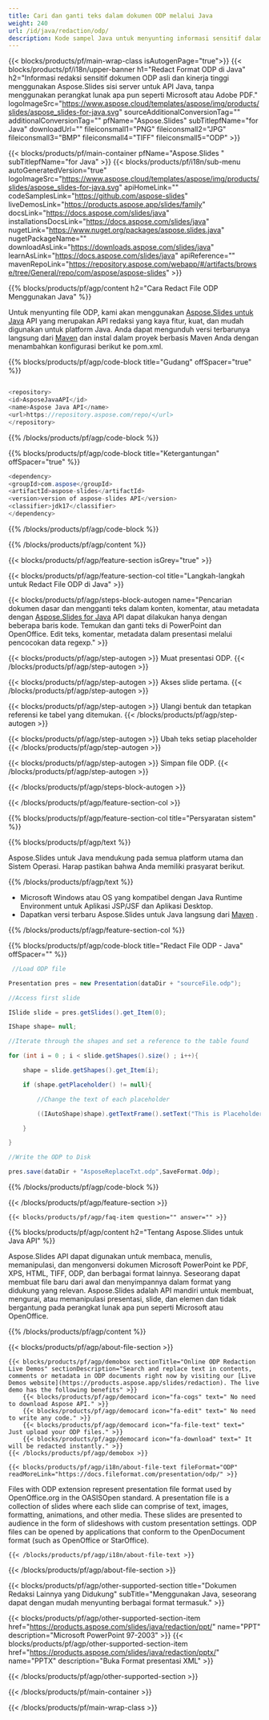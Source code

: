 ```yaml
---
title: Cari dan ganti teks dalam dokumen ODP melalui Java
weight: 240
url: /id/java/redaction/odp/ 
description: Kode sampel Java untuk menyunting informasi sensitif dalam file ODP di Java Runtime Environment untuk Aplikasi JSP/JSF dan Aplikasi Desktop.
---
```


{{< blocks/products/pf/main-wrap-class isAutogenPage="true">}}
{{< blocks/products/pf/i18n/upper-banner h1="Redact Format ODP di Java" h2="Informasi redaksi sensitif dokumen ODP asli dan kinerja tinggi menggunakan Aspose.Slides sisi server untuk API Java, tanpa menggunakan perangkat lunak apa pun seperti Microsoft atau Adobe PDF." logoImageSrc="https://www.aspose.cloud/templates/aspose/img/products/slides/aspose_slides-for-java.svg" sourceAdditionalConversionTag="" additionalConversionTag="" pfName="Aspose.Slides" subTitlepfName="for Java" downloadUrl="" fileiconsmall1="PNG" fileiconsmall2="JPG" fileiconsmall3="BMP" fileiconsmall4="TIFF" fileiconsmall5="ODP" >}}

{{< blocks/products/pf/main-container pfName="Aspose.Slides " subTitlepfName="for Java" >}}
{{< blocks/products/pf/i18n/sub-menu autoGeneratedVersion="true" logoImageSrc="https://www.aspose.cloud/templates/aspose/img/products/slides/aspose_slides-for-java.svg" apiHomeLink="" codeSamplesLink="https://github.com/aspose-slides" liveDemosLink="https://products.aspose.app/slides/family" docsLink="https://docs.aspose.com/slides/java" installationsDocsLink="https://docs.aspose.com/slides/java" nugetLink="https://www.nuget.org/packages/aspose.slides.java" nugetPackageName="" downloadAsLink="https://downloads.aspose.com/slides/java" learnAsLink="https://docs.aspose.com/slides/java" apiReference="" mavenRepoLink="https://repository.aspose.com/webapp/#/artifacts/browse/tree/General/repo/com/aspose/aspose-slides" >}}

{{% blocks/products/pf/agp/content h2="Cara Redact File ODP Menggunakan Java" %}}

 Untuk menyunting file ODP, kami akan menggunakan
 [Aspose.Slides untuk Java](https://products.aspose.com/slides/java)
 API yang merupakan API redaksi yang kaya fitur, kuat, dan mudah digunakan untuk platform Java. Anda dapat mengunduh versi terbarunya langsung dari
 [Maven](https://repository.aspose.com/webapp/#/artifacts/browse/tree/General/repo/com/aspose/aspose-slides)
 dan instal dalam proyek berbasis Maven Anda dengan menambahkan konfigurasi berikut ke pom.xml.

{{% blocks/products/pf/agp/code-block title="Gudang" offSpacer="true" %}}

```cs

<repository>
<id>AsposeJavaAPI</id>
<name>Aspose Java API</name>
<url>https://repository.aspose.com/repo/</url>
</repository>

```

{{% /blocks/products/pf/agp/code-block %}}

{{% blocks/products/pf/agp/code-block title="Ketergantungan" offSpacer="true" %}}

```cs
<dependency>
<groupId>com.aspose</groupId>
<artifactId>aspose-slides</artifactId>
<version>version of aspose-slides API</version>
<classifier>jdk17</classifier>
</dependency>

```

{{% /blocks/products/pf/agp/code-block %}}

{{% /blocks/products/pf/agp/content %}}

{{< blocks/products/pf/agp/feature-section isGrey="true" >}}


{{< blocks/products/pf/agp/feature-section-col title="Langkah-langkah untuk Redact File ODP di Java" >}}

{{< blocks/products/pf/agp/steps-block-autogen name="Pencarian dokumen dasar dan mengganti teks dalam konten, komentar, atau metadata dengan [Aspose.Slides for Java](https://products.aspose.com/slides/java) API dapat dilakukan hanya dengan beberapa baris kode. Temukan dan ganti teks di PowerPoint dan OpenOffice. Edit teks, komentar, metadata dalam presentasi melalui pencocokan data regexp." >}}

{{< blocks/products/pf/agp/step-autogen >}}
Muat presentasi ODP.
{{< /blocks/products/pf/agp/step-autogen >}}

{{< blocks/products/pf/agp/step-autogen >}}
Akses slide pertama.
{{< /blocks/products/pf/agp/step-autogen >}}

{{< blocks/products/pf/agp/step-autogen >}}
Ulangi bentuk dan tetapkan referensi ke tabel yang ditemukan.
{{< /blocks/products/pf/agp/step-autogen >}}

{{< blocks/products/pf/agp/step-autogen >}}
Ubah teks setiap placeholder
{{< /blocks/products/pf/agp/step-autogen >}}

{{< blocks/products/pf/agp/step-autogen >}}
Simpan file ODP.
{{< /blocks/products/pf/agp/step-autogen >}}

{{< /blocks/products/pf/agp/steps-block-autogen >}}

{{< /blocks/products/pf/agp/feature-section-col >}}

{{% blocks/products/pf/agp/feature-section-col title="Persyaratan sistem" %}}

{{% blocks/products/pf/agp/text %}}

 Aspose.Slides untuk Java mendukung pada semua platform utama dan Sistem Operasi. Harap pastikan bahwa Anda memiliki prasyarat berikut.

{{% /blocks/products/pf/agp/text %}}

- Microsoft Windows atau OS yang kompatibel dengan Java Runtime Environment untuk Aplikasi JSP/JSF dan Aplikasi Desktop.
- Dapatkan versi terbaru Aspose.Slides untuk Java langsung dari
 [Maven](https://repository.aspose.com/webapp/#/artifacts/browse/tree/General/repo/com/aspose/aspose-slides) .

{{% /blocks/products/pf/agp/feature-section-col %}}

{{% blocks/products/pf/agp/code-block title="Redact File ODP - Java" offSpacer="" %}}

```cs
 //Load ODP file

Presentation pres = new Presentation(dataDir + "sourceFile.odp");

//Access first slide

ISlide slide = pres.getSlides().get_Item(0);

IShape shape= null;

//Iterate through the shapes and set a reference to the table found

for (int i = 0 ; i < slide.getShapes().size() ; i++){

    shape = slide.getShapes().get_Item(i);

    if (shape.getPlaceholder() != null){

        //Change the text of each placeholder

        ((IAutoShape)shape).getTextFrame().setText("This is Placeholder");

    }

}

//Write the ODP to Disk

pres.save(dataDir + "AsposeReplaceTxt.odp",SaveFormat.Odp);

```

{{% /blocks/products/pf/agp/code-block %}}

{{< /blocks/products/pf/agp/feature-section >}}

    {{< blocks/products/pf/agp/faq-item question="" answer="" >}}
 

<!-- aboutfile Starts -->

{{% blocks/products/pf/agp/content h2="Tentang Aspose.Slides untuk Java API" %}}

 Aspose.Slides API dapat digunakan untuk membaca, menulis, memanipulasi, dan mengonversi dokumen Microsoft PowerPoint ke PDF, XPS, HTML, TIFF, ODP, dan berbagai format lainnya. Seseorang dapat membuat file baru dari awal dan menyimpannya dalam format yang didukung yang relevan. Aspose.Slides adalah API mandiri untuk membuat, mengurai, atau memanipulasi presentasi, slide, dan elemen dan tidak bergantung pada perangkat lunak apa pun seperti Microsoft atau OpenOffice.  



{{% /blocks/products/pf/agp/content %}}

{{< blocks/products/pf/agp/about-file-section >}}

    {{< blocks/products/pf/agp/demobox sectionTitle="Online ODP Redaction Live Demos" sectionDescription="Search and replace text in contents, comments or metadata in ODP documents right now by visiting our [Live Demos website](https://products.aspose.app/slides/redaction). The live demo has the following benefits" >}}
        {{< blocks/products/pf/agp/democard icon="fa-cogs" text=" No need to download Aspose API." >}}
        {{< blocks/products/pf/agp/democard icon="fa-edit" text=" No need to write any code." >}}
        {{< blocks/products/pf/agp/democard icon="fa-file-text" text=" Just upload your ODP files." >}}
        {{< blocks/products/pf/agp/democard icon="fa-download" text=" It will be redacted instantly." >}}
    {{< /blocks/products/pf/agp/demobox >}}

    {{< blocks/products/pf/agp/i18n/about-file-text fileFormat="ODP" readMoreLink="https://docs.fileformat.com/presentation/odp/" >}}
Files with ODP extension represent presentation file format used by OpenOffice.org in the OASISOpen standard. A presentation file is a collection of slides where each slide can comprise of text, images, formatting, animations, and other media. These slides are presented to audience in the form of slideshows with custom presentation settings. ODP files can be opened by applications that conform to the OpenDocument format (such as OpenOffice or StarOffice). 

    {{< /blocks/products/pf/agp/i18n/about-file-text >}}

{{< /blocks/products/pf/agp/about-file-section >}}

<!-- aboutfile Ends -->

{{< blocks/products/pf/agp/other-supported-section title="Dokumen Redaksi Lainnya yang Didukung" subTitle="Menggunakan Java, seseorang dapat dengan mudah menyunting berbagai format termasuk." >}}

{{< blocks/products/pf/agp/other-supported-section-item href="https://products.aspose.com/slides/java/redaction/ppt/" name="PPT" description="Microsoft PowerPoint 97-2003" >}}
{{< blocks/products/pf/agp/other-supported-section-item href="https://products.aspose.com/slides/java/redaction/pptx/" name="PPTX" description="Buka Format presentasi XML" >}}

{{< /blocks/products/pf/agp/other-supported-section >}}

{{< /blocks/products/pf/main-container >}}
    
{{< /blocks/products/pf/main-wrap-class >}}